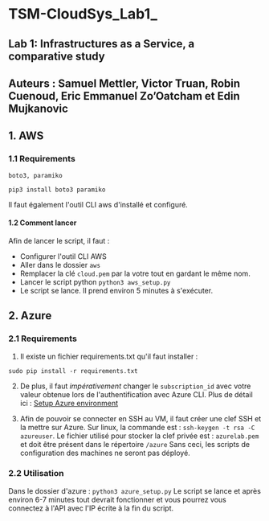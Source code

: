 # TSM-CloudSys_Lab1_
## Lab 1: Infrastructures as a Service, a comparative study
## Auteurs : Samuel Mettler, Victor Truan, Robin Cuenoud, Eric Emmanuel Zo’Oatcham et Edin Mujkanovic




## 1. AWS
### 1.1 Requirements
```
boto3, paramiko

pip3 install boto3 paramiko
```
Il faut également l'outil CLI aws d'installé et configuré.

#### 1.2 Comment lancer
Afin de lancer le script, il faut : 
- Configurer l'outil CLI AWS
- Aller dans le dossier `aws`
- Remplacer la clé `cloud.pem` par la votre tout en gardant le même nom.
- Lancer le script python `python3 aws_setup.py`
- Le script se lance. Il prend environ 5 minutes à s'exécuter.


## 2. Azure
### 2.1 Requirements

1. Il existe un fichier requirements.txt qu'il faut installer :
```
sudo pip install -r requirements.txt
```

2. De plus, il faut _impérativement_ changer le `subscription_id` avec votre valeur obtenue lors de l'authentification avec Azure CLI.
Plus de détail ici : [Setup Azure environment](https://docs.microsoft.com/en-us/azure/developer/python/configure-local-development-environment?tabs=cmd)

3. Afin de pouvoir se connecter en SSH au VM, il faut créer une clef SSH et la mettre sur Azure. Sur linux, la commande est : `ssh-keygen -t rsa -C azureuser`. Le fichier utilisé pour stocker la clef privée est : `azurelab.pem` et doit être présent dans le répertoire `/azure`
Sans ceci, les scripts de configuration des machines ne seront pas déployé.

### 2.2 Utilisation

Dans le dossier d'azure :
`python3 azure_setup.py`
Le script se lance et après environ 6-7 minutes tout devrait fonctionner et vous pourrez vous connectez à l'API avec l'IP écrite à la fin du script.

